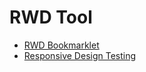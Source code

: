 # RWD Tool

* [RWD Bookmarklet](http://responsive.victorcoulon.fr/)
* [Responsive Design Testing](http://mattkersley.com/responsive/)
